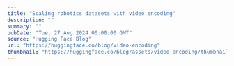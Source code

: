 ```yaml
---
title: "Scaling robotics datasets with video encoding"
description: ""
summary: ""
pubDate: "Tue, 27 Aug 2024 00:00:00 GMT"
source: "Hugging Face Blog"
url: "https://huggingface.co/blog/video-encoding"
thumbnail: "https://huggingface.co/blog/assets/video-encoding/thumbnail.png"
---
```


